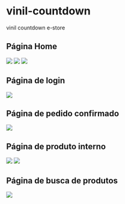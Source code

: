 # vinil-countdown
vinil countdown e-store 

<h2>Página Home</h2>
<img src='https://i.imgur.com/ZPdh7Mv.png'>
<img src='https://i.imgur.com/hS6AJY8.png'>
<img src='https://i.imgur.com/bDtVsnj.png'>

<h2>Página de login</h2>
<img src='https://i.imgur.com/uemvOYq.png'>

<h2>Página de pedido confirmado</h2>
<img src='https://i.imgur.com/RcZo3UP.png'>

<h2>Página de produto interno</h2>
<img src='https://i.imgur.com/QwU5q14.png'>
<img src='https://i.imgur.com/mETws8f.png'>

<h2>Página de busca de produtos</h2>
<img src='https://i.imgur.com/2K8UH6g.png'>
